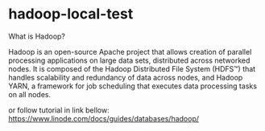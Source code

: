# hadoop-local-test


What is Hadoop?

Hadoop is an open-source Apache project that allows creation of parallel processing applications on large data sets, distributed across networked nodes. It is composed of the Hadoop Distributed File System (HDFS™) that handles scalability and redundancy of data across nodes, and Hadoop YARN, a framework for job scheduling that executes data processing tasks on all nodes.
 
or follow tutorial in link bellow:
https://www.linode.com/docs/guides/databases/hadoop/

